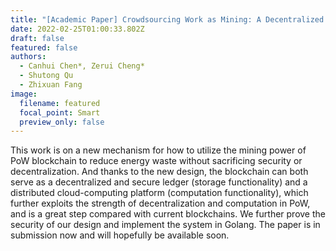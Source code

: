 ```yaml
---
title: "[Academic Paper] Crowdsourcing Work as Mining: A Decentralized Computing Paradigm"
date: 2022-02-25T01:00:33.802Z
draft: false
featured: false
authors:
  - Canhui Chen*, Zerui Cheng*
  - Shutong Qu
  - Zhixuan Fang
image:
  filename: featured
  focal_point: Smart
  preview_only: false
---
```

This work is on a new mechanism for how to utilize the mining power of PoW blockchain to reduce energy waste without sacrificing security or decentralization. And thanks to the new design, the blockchain can both serve as a decentralized and secure ledger (storage functionality) and a distributed cloud-computing platform (computation functionality), which further exploits the strength of decentralization and computation in PoW, and is a great step compared with current blockchains. We further prove the security of our design and implement the system in Golang. The paper is in submission now and will hopefully be available soon.
